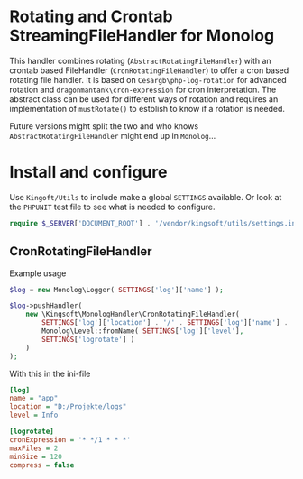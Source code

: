 # Rotating and Crontab StreamingFileHandler for Monolog

This handler combines rotating (`AbstractRotatingFileHandler`) with an crontab based FileHandler (`CronRotatingFileHandler`) to offer a cron based rotating file handler. It is based on `Cesargb\php-log-rotation` for advanced rotation and `dragonmantank\cron-expression`  for cron interpretation. The abstract class can be used for different ways of rotation and requires an implementation of `mustRotate()` to estblish to know if a rotation is needed. 

Future versions might split the two and who knows `AbstractRotatingFileHandler` might end up in `Monolog`...

# Install and configure

Use `Kingoft/Utils` to include make a global `SETTINGS` available. Or look at the `PHPUNIT` test file to see what is needed to configure.

```php
require $_SERVER['DOCUMENT_ROOT'] . '/vendor/kingsoft/utils/settings.inc.php';
```

## CronRotatingFileHandler
Example usage
```php
$log = new Monolog\Logger( SETTINGS['log']['name'] );

$log->pushHandler(
	new \Kingsoft\MonologHandler\CronRotatingFileHandler(
		SETTINGS['log']['location'] . '/' . SETTINGS['log']['name'] . '_info.log',
		Monolog\Level::fromName( SETTINGS['log']['level'],
		SETTINGS['logrotate'] )
	)
);
```
With this in the ini-file
```ini
[log]
name = "app"
location = "D:/Projekte/logs"
level = Info

[logrotate]
cronExpression = '* */1 * * *'
maxFiles = 2
minSize = 120
compress = false
```

